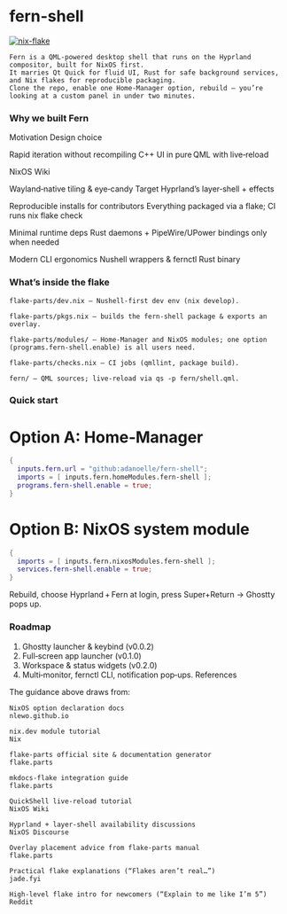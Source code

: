 # fern-shell

[![nix-flake](https://github.com/adanoelle/fern-shell/actions/workflows/ci.yml/badge.svg)](https://github.com/adanoelle/fern-shell/actions/workflows/ci.yml)


    Fern is a QML‑powered desktop shell that runs on the Hyprland compositor, built for NixOS first.
    It marries Qt Quick for fluid UI, Rust for safe background services, and Nix flakes for reproducible packaging.
    Clone the repo, enable one Home‑Manager option, rebuild – you’re looking at a custom panel in under two minutes.

### Why we built Fern
Motivation	Design choice

Rapid iteration without recompiling C++	UI in pure QML with live‑reload

NixOS Wiki

Wayland‑native tiling & eye‑candy	Target Hyprland’s layer‑shell + effects

Reproducible installs for contributors	Everything packaged via a flake; CI runs nix flake check

Minimal runtime deps	Rust daemons + PipeWire/UPower bindings only when needed

Modern CLI ergonomics	Nushell wrappers & fernctl Rust binary

### What’s inside the flake

    flake-parts/dev.nix – Nushell‑first dev env (nix develop).

    flake-parts/pkgs.nix – builds the fern-shell package & exports an overlay.

    flake-parts/modules/ – Home‑Manager and NixOS modules; one option (programs.fern-shell.enable) is all users need.

    flake-parts/checks.nix – CI jobs (qmllint, package build).

    fern/ – QML sources; live‑reload via qs -p fern/shell.qml.

### Quick start

# Option A: Home‑Manager
```nix
{
  inputs.fern.url = "github:adanoelle/fern-shell";
  imports = [ inputs.fern.homeModules.fern-shell ];
  programs.fern-shell.enable = true;
}
```

# Option B: NixOS system module

```nix
{
  imports = [ inputs.fern.nixosModules.fern-shell ];
  services.fern-shell.enable = true;
}
```

Rebuild, choose Hyprland + Fern at login, press Super+Return → Ghostty pops up.

### Roadmap

1. Ghostty launcher & keybind (v0.0.2)
2. Full‑screen app launcher (v0.1.0)
3. Workspace & status widgets (v0.2.0)
4. Multi‑monitor, fernctl CLI, notification pop‑ups.
References

The guidance above draws from:

    NixOS option declaration docs 
    nlewo.github.io

    nix.dev module tutorial 
    Nix

    flake‑parts official site & documentation generator 
    flake.parts

    mkdocs‑flake integration guide 
    flake.parts

    QuickShell live‑reload tutorial 
    NixOS Wiki

    Hyprland + layer‑shell availability discussions 
    NixOS Discourse

    Overlay placement advice from flake‑parts manual 
    flake.parts

    Practical flake explanations (“Flakes aren’t real…”) 
    jade.fyi

    High‑level flake intro for newcomers (“Explain to me like I’m 5”) 
    Reddit
